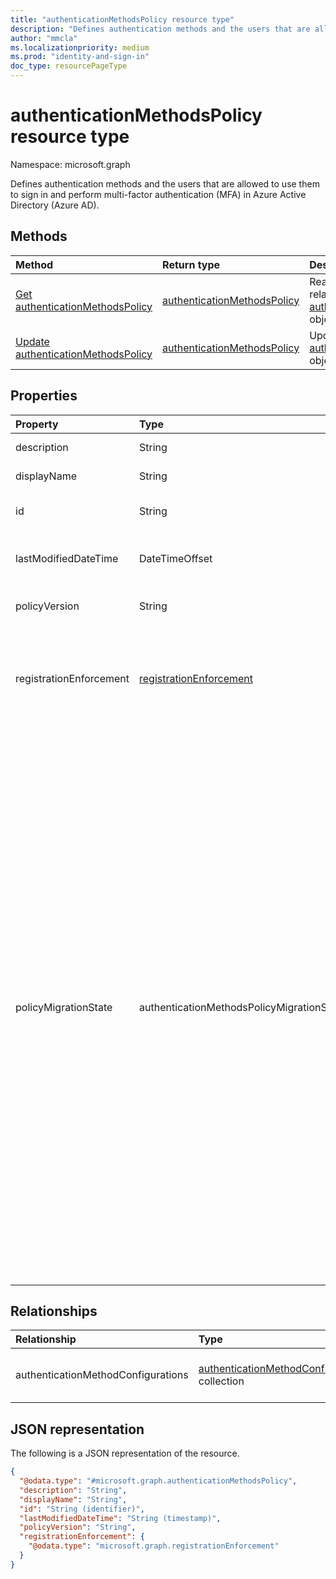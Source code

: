 ```yaml
---
title: "authenticationMethodsPolicy resource type"
description: "Defines authentication methods and the users that are allowed to use them to sign in and perform multi-factor authentication (MFA)."
author: "mmcla"
ms.localizationpriority: medium
ms.prod: "identity-and-sign-in"
doc_type: resourcePageType
---
```


# authenticationMethodsPolicy resource type

Namespace: microsoft.graph

Defines authentication methods and the users that are allowed to use them to sign in and perform multi-factor authentication (MFA) in Azure Active Directory (Azure AD).

## Methods
|Method|Return type|Description|
|:---|:---|:---|
|[Get authenticationMethodsPolicy](../api/authenticationmethodspolicy-get.md)|[authenticationMethodsPolicy](../resources/authenticationmethodspolicy.md)|Read the properties and relationships of an [authenticationMethodsPolicy](../resources/authenticationmethodspolicy.md) object.|
|[Update authenticationMethodsPolicy](../api/authenticationmethodspolicy-update.md)|[authenticationMethodsPolicy](../resources/authenticationmethodspolicy.md)|Update the properties of an [authenticationMethodsPolicy](../resources/authenticationmethodspolicy.md) object.|

## Properties
|Property|Type|Description|
|:---|:---|:---|
|description|String|A description of the policy. Read-only.|
|displayName|String|The name of the policy. Read-only.|
|id|String|The identifier of the policy. Inherited from [entity](../resources/entity.md).|
|lastModifiedDateTime|DateTimeOffset|The date and time of the last update to the policy. Read-only.|
|policyVersion|String|The version of the policy in use. Read-only.|
|registrationEnforcement|[registrationEnforcement](../resources/registrationenforcement.md)|Enforce registration at sign-in time. This property can be used to remind users to set up targeted authentication methods.|
|policyMigrationState|authenticationMethodsPolicyMigrationState|The state of migration of the authentication methods policy from the legacy multifactor authentication and self-service password reset (SSPR) policies. The possible values are: <br/><li>`premigration` - means the authentication methods policy is used for authentication only, legacy policies are respected. <li>`migrationInProgress` - means the authentication methods policy is used for both authenication and SSPR, legacy policies are respected. <li>`migrationComplete` - means the authentication methods policy is used for authentication and SSPR, legacy policies are ignored. <li>`unknownFutureValue` - Evolvable enumeration sentinel value. Do not use. |

## Relationships
|Relationship|Type|Description|
|:---|:---|:---|
|authenticationMethodConfigurations|[authenticationMethodConfiguration](../resources/authenticationmethodconfiguration.md) collection|Represents the settings for each authentication method. Automatically expanded on `GET /policies/authenticationMethodsPolicy`.|

## JSON representation
The following is a JSON representation of the resource.
<!-- {
  "blockType": "resource",
  "keyProperty": "id",
  "@odata.type": "microsoft.graph.authenticationMethodsPolicy",
  "baseType": "microsoft.graph.entity",
  "openType": false
}
-->
``` json
{
  "@odata.type": "#microsoft.graph.authenticationMethodsPolicy",
  "description": "String",
  "displayName": "String",
  "id": "String (identifier)",
  "lastModifiedDateTime": "String (timestamp)",
  "policyVersion": "String",
  "registrationEnforcement": {
    "@odata.type": "microsoft.graph.registrationEnforcement"
  } 
}
```
